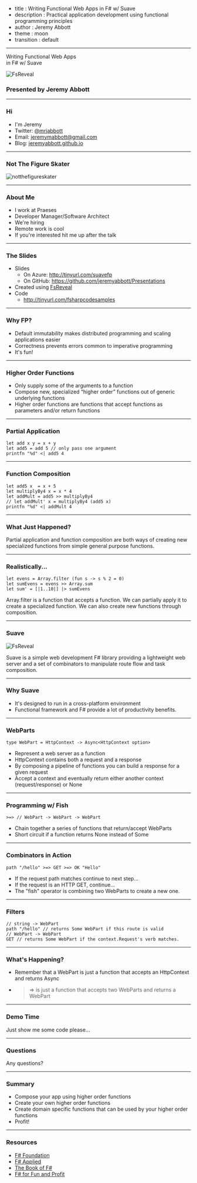- title : Writing Functional Web Apps in F# w/ Suave
- description : Practical application development using functional programming principles
- author : Jeremy Abbott
- theme : moon
- transition : default

***

Writing Functional Web Apps 
<br />
in F# w/ Suave

![FsReveal](images/fsharp256.png)

### Presented by Jeremy Abbott

***

### Hi

- I'm Jeremy
- Twitter: [@mrjabbott](http://twitter.com/mrjabbott)
- Email: jeremymabbott@gmail.com
- Blog: [jeremyabbott.github.io](http://jeremyabbott.github.io)

---

### Not The Figure Skater

![notthefigureskater](images/JeremyAbbottFigureSkater.jpg)

---

### About Me

- I work at Praeses
- Developer Manager/Software Architect
- We're hiring
- Remote work is cool
- If you're interested hit me up after the talk

***

### The Slides

- Slides
  - On Azure: http://tinyurl.com/suavefp
  - On GitHub: https://github.com/jeremyabbott/Presentations
- Created using [FsReveal](https://github.com/fsprojects/FsReveal)
- Code
  - http://tinyurl.com/fsharpcodesamples
  
***

### Why FP?

- Default immutability makes distributed programming and scaling applications easier
- Correctness prevents errors common to imperative programming
- It's fun!

---

### Higher Order Functions

- Only supply some of the arguments to a function
- Compose new, specialized “higher order” functions out of generic underlying functions
- Higher order functions are functions that accept functions as parameters and/or return functions
 
---

### Partial Application

    let add x y = x + y
    let add5 = add 5 // only pass one argument
    printfn "%d" <| add5 4

---

### Function Composition

    let add5 x  = x + 5
    let multiplyBy4 x = x * 4
    let addMult = add5 >> multiplyBy4
    // let addMult' x = multiplyBy4 (add5 x)
    printfn "%d" <| addMult 4

---

### What Just Happened?

Partial application and function composition are both ways of creating new specialized functions from simple general purpose functions.

---

### Realistically...

    let evens = Array.filter (fun s -> s % 2 = 0)
    let sumEvens = evens >> Array.sum
    let sum' = [|1..10|] |> sumEvens


Array.filter is a function that accepts a function.
We can partially apply it to create a specialized function.
We can also create new functions through composition.

***

### Suave

![FsReveal](images/suave-logo.gif)

Suave is a simple web development F# library providing a lightweight web server and a set of combinators to manipulate route flow and task composition.

---

### Why Suave

- It's designed to run in a cross-platform environment
- Functional framework and F# provide a lot of productivity benefits. 

---

### WebParts

    type WebPart = HttpContext -> Async<HttpContext option>


- Represent a web server as a function
- HttpContext contains both a request and a response
- By composing a pipeline of functions you can build a response for a given request
- Accept a context and eventually return either another context (request/response) or None

---

### Programming w/ Fish

    >=> // WebPart -> WebPart -> WebPart

- Chain together a series of functions that return/accept WebParts
- Short circuit if a function returns None instead of Some

---

### Combinators in Action

    path "/hello" >=> GET >=> OK "Hello"


- If the request path matches continue to next step...
- If the request is an HTTP GET, continue...
- The "fish" operator is combining two WebParts to create a new one.

--- 

### Filters

    // string -> WebPart
    path "/hello" // returns Some WebPart if this route is valid
    // WebPart -> WebPart
    GET // returns Some WebPart if the context.Request's verb matches.

---

### What's Happening?

- Remember that a WebPart is just a function that accepts an HttpContext and returns Async<HttpContext option>
- >=> is just a function that accepts two WebParts and returns a WebPart

***

### Demo Time

Just show me some code please...

***

### Questions

Any questions?

***

### Summary

- Compose your app using higher order functions
- Create your own higher order functions
- Create domain specific functions that can be used by your higher order functions
- Profit!

***

### Resources

- [F# Foundation](http://fsharp.org/)
- [F# Applied](http://products.tamizhvendan.in/fsharp-applied/)
- [The Book of F#](https://www.nostarch.com/fsharp)
- [F# for Fun and Profit](https://fsharpforfunandprofit.com/)